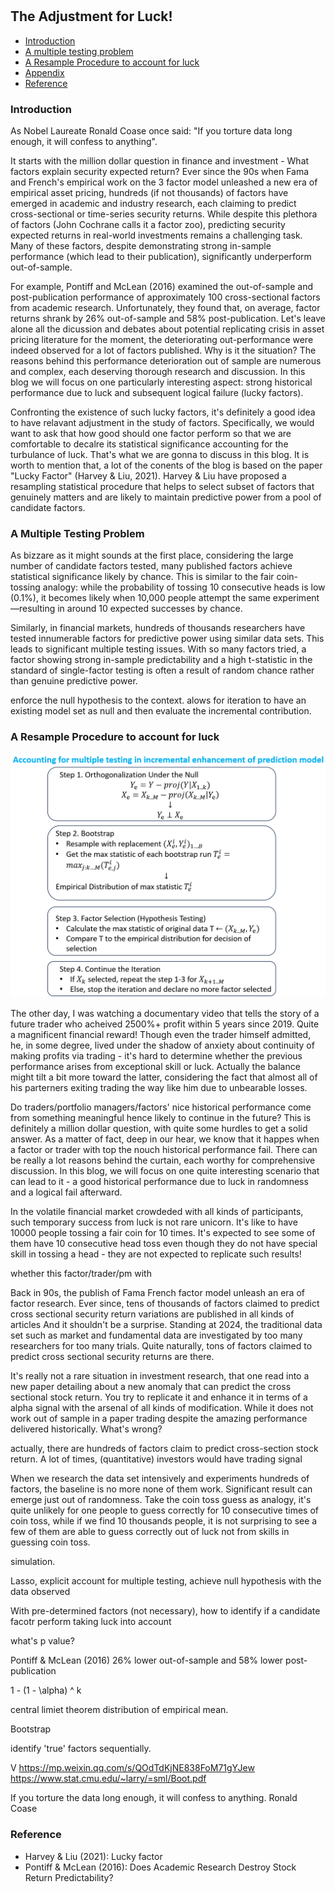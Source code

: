 #

## The Adjustment for Luck!

- [Introduction](#introduction)
- [A multiple testing problem](#mul)
- [A Resample Procedure to account for luck](#resample)
- [Appendix](#appendix)
- [Reference](#ref)

### Introduction <a name="introduction"></a>


As Nobel Laureate Ronald Coase once said: "If you torture data long enough, it will confess to anything".

It starts with the million dollar question in finance and investment - What factors explain security expected return? Ever since the 90s when Fama and French's empirical work on the 3 factor model unleashed a new era of empirical asset pricing, hundreds (if not thousands) of factors have emerged in academic and industry research, each claiming to predict cross-sectional or time-series security returns. While despite this plethora of factors (John Cochrane calls it a factor zoo), predicting security expected returns in real-world investments remains a challenging task. Many of these factors, despite demonstrating strong in-sample performance (which lead to their publication), significantly underperform out-of-sample.

For example, Pontiff and McLean (2016) examined the out-of-sample and post-publication performance of approximately 100 cross-sectional factors from academic research. Unfortunately, they found that, on average, factor returns shrank by 26% out-of-sample and 58% post-publication. Let's leave alone all the dicussion and debates about potential replicating crisis in asset pricing literature for the moment, the deteriorating out-performance were indeed observed for a lot of factors published. Why is it the situation? The reasons behind this performance deterioration out of sample are numerous and complex, each deserving thorough research and discussion. In this blog we will focus on one particularly interesting aspect: strong historical performance due to luck and subsequent logical failure (lucky factors).

Confronting the existence of such lucky factors, it's definitely a good idea to have relavant adjustment in the study of factors. Specifically, we would want to ask that how good should one factor perform so that we are comfortable to decalre its statistical significance accounting for the turbulance of luck. That's what we are gonna to discuss in this blog. It is worth to mention that, a lot of the conents of the blog is based on the paper "Lucky Factor" (Harvey & Liu, 2021). Harvey & Liu have proposed a resampling statistical procedure that helps to select subset of factors that genuinely matters and are likely to maintain predictive power from a pool of candidate factors.


### A Multiple Testing Problem <a name="mul"></a>

As bizzare as it might sounds at the first place, considering the large number of candidate factors tested, many published factors achieve statistical significance likely by chance. This is similar to the fair coin-tossing analogy: while the probability of tossing 10 consecutive heads is low (0.1%), it becomes likely when 10,000 people attempt the same experiment—resulting in around 10 expected successes by chance.

Similarly, in financial markets, hundreds of thousands researchers have tested innumerable factors for predictive power using similar data sets. This leads to significant multiple testing issues. With so many factors tried, a factor showing strong in-sample predictability and a high t-statistic in the standard of single-factor testing is often a result of random chance rather than genuine predictive power.



enforce the null hypothesis to the context. alows for iteration to have an existing model set as null and then evaluate the incremental contribution.


### A Resample Procedure to account for luck <a name="resample"></a>



![Lucky_Sharpe](https://raw.githubusercontent.com/SkyBlueRW/SkyBlueRW.github.io/main/_posts/asset/factor_zoo_bootstrap.png)



The other day, I was watching a documentary video that tells the story of a future trader who acheived 2500%+ profit within 5 years since 2019. Quite a magnificent financial reward! Though even the trader himself admitted, he, in some degree, lived under the shadow of anxiety about continuity of making profits via trading - it's hard to determine whether the previous performance arises from exceptional skill or luck. Actually the balance might tilt a bit more toward the latter, considering the fact that almost all of his parterners exiting trading the way like him due to unbearable losses.

Do traders/portfolio managers/factors' nice historical performance come from something meaningful hence likely to continue in the future? This is definitely a million dollar question, with quite some hurdles to get a solid answer. As a matter of fact, deep in our hear, we know that it happes when a factor or trader with top the nouch historical performance fail. There can be really a lot reasons behind the curtain, each worthy for comprehensive discussion. In this blog, we will focus on one quite interesting scenario that can lead to it - a good historical performance due to luck in randomness and a logical fail afterward.



In the volatile financial market crowdeded with all kinds of participants, such temporary success from luck is not rare unicorn. It's like to have 10000 people tossing a fair coin for 10 times. It's expected to see some of them have 10 consecutive head toss even though they do not have special skill in tossing a head - they are not expected to replicate such results!

whether this factor/trader/pm with

Back in 90s, the publish of Fama French factor model unleash an era of factor research. Ever since, tens of thousands of factors claimed to predict cross sectional security return variations are published in all kinds of articles 
And it shouldn't be a surprise. Standing at 2024, the traditional data set such as market and fundamental data are investigated by too many researchers for too many trials. Quite naturally, tons of factors claimed to predict cross sectional security returns are there.

















It's really not a rare situation in investment research, that one read into a new paper detailing about a new anomaly that can predict the cross sectional stock return. You try to replicate it and enhance it in terms of a alpha signal with the arsenal of all kinds of modification. While it does not work out of sample in a paper trading despite the amazing performance delivered historically. What's wrong?

actually, there are hundreds of factors claim to predict cross-section stock return. A lot of times, (quantitative) investors would have trading signal 


When we research the data set intensively and experiments hundreds of factors, the baseline is no more none of them work. Significant result can emerge just out of randomness. Take the coin toss guess as analogy, it's quite unlikely for one people to guess correctly for 10 consecutive times of coin toss, while if we find 10 thousands people, it is not surprising to see a few of them are able to guess correctly out of luck not from skills in guessing coin toss.

simulation. 

Lasso, explicit account for multiple testing, achieve null hypothesis with the data observed

With pre-determined factors (not necessary), how to identify if a candidate facotr perform taking luck into account

what's p value?

Pontiff & McLean (2016) 26% lower out-of-sample and 58% lower post-publication

1 - (1 - \alpha) ^ k

central limiet theorem distribution of empirical mean. 

Bootstrap

identify 'true' factors sequentially.

V
https://mp.weixin.qq.com/s/QOdTdKjNE838FoM71gYJew
https://www.stat.cmu.edu/~larry/=sml/Boot.pdf

If you torture the data long enough, it will confess to anything. Ronald Coase

### Reference <a name="ref"></a>
- Harvey & Liu (2021): Lucky factor
- Pontiff & McLean (2016): Does Academic Research Destroy Stock Return Predictability?


